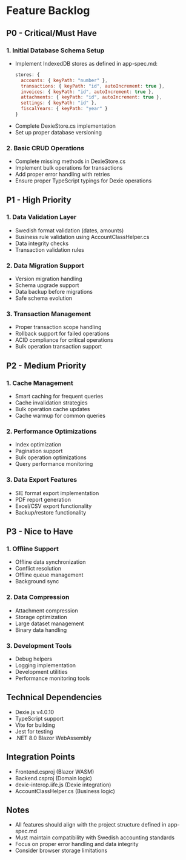 # Feature Backlog

## P0 - Critical/Must Have

### 1. Initial Database Schema Setup
- Implement IndexedDB stores as defined in app-spec.md:
  ```javascript
  stores: {
    accounts: { keyPath: "number" },
    transactions: { keyPath: "id", autoIncrement: true },
    invoices: { keyPath: "id", autoIncrement: true },
    attachments: { keyPath: "id", autoIncrement: true },
    settings: { keyPath: "id" },
    fiscalYears: { keyPath: "year" }
  }
  ```
- Complete DexieStore.cs implementation
- Set up proper database versioning

### 2. Basic CRUD Operations
- Complete missing methods in DexieStore.cs
- Implement bulk operations for transactions
- Add proper error handling with retries
- Ensure proper TypeScript typings for Dexie operations

## P1 - High Priority

### 1. Data Validation Layer
- Swedish format validation (dates, amounts)
- Business rule validation using AccountClassHelper.cs
- Data integrity checks
- Transaction validation rules

### 2. Data Migration Support
- Version migration handling
- Schema upgrade support
- Data backup before migrations
- Safe schema evolution

### 3. Transaction Management
- Proper transaction scope handling
- Rollback support for failed operations
- ACID compliance for critical operations
- Bulk operation transaction support

## P2 - Medium Priority

### 1. Cache Management
- Smart caching for frequent queries
- Cache invalidation strategies
- Bulk operation cache updates
- Cache warmup for common queries

### 2. Performance Optimizations
- Index optimization
- Pagination support
- Bulk operation optimizations
- Query performance monitoring

### 3. Data Export Features
- SIE format export implementation
- PDF report generation
- Excel/CSV export functionality
- Backup/restore functionality

## P3 - Nice to Have

### 1. Offline Support
- Offline data synchronization
- Conflict resolution
- Offline queue management
- Background sync

### 2. Data Compression
- Attachment compression
- Storage optimization
- Large dataset management
- Binary data handling

### 3. Development Tools
- Debug helpers
- Logging implementation
- Development utilities
- Performance monitoring tools

## Technical Dependencies
- Dexie.js v4.0.10
- TypeScript support
- Vite for building
- Jest for testing
- .NET 8.0 Blazor WebAssembly

## Integration Points
- Frontend.csproj (Blazor WASM)
- Backend.csproj (Domain logic)
- dexie-interop.iife.js (Dexie integration)
- AccountClassHelper.cs (Business logic)

## Notes
- All features should align with the project structure defined in app-spec.md
- Must maintain compatibility with Swedish accounting standards
- Focus on proper error handling and data integrity
- Consider browser storage limitations